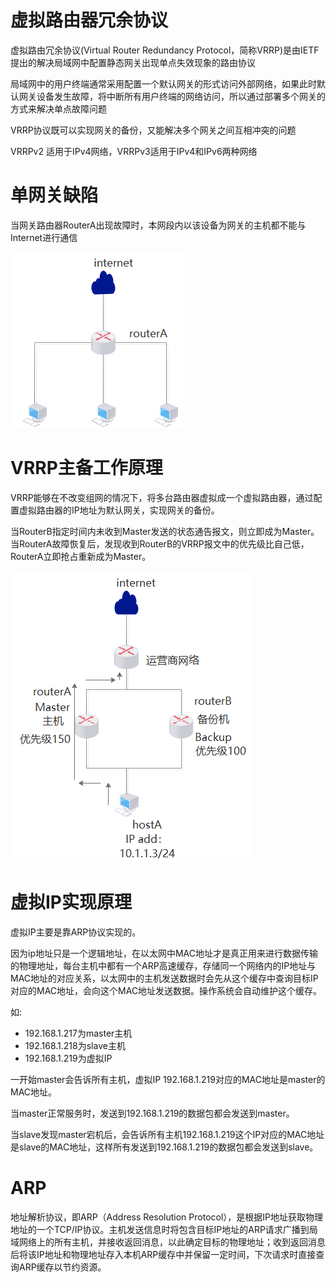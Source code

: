 # 虚拟路由器冗余协议

虚拟路由冗余协议(Virtual Router Redundancy Protocol，简称VRRP)是由IETF提出的解决局域网中配置静态网关出现单点失效现象的路由协议

局域网中的用户终端通常采用配置一个默认网关的形式访问外部网络，如果此时默认网关设备发生故障，将中断所有用户终端的网络访问，所以通过部署多个网关的方式来解决单点故障问题

VRRP协议既可以实现网关的备份，又能解决多个网关之间互相冲突的问题

VRRPv2 适用于IPv4网络，VRRPv3适用于IPv4和IPv6两种网络

# 单网关缺陷

当网关路由器RouterA出现故障时，本网段内以该设备为网关的主机都不能与 Internet进行通信

![](img/2.png)

# VRRP主备工作原理

VRRP能够在不改变组网的情况下，将多台路由器虚拟成一个虚拟路由器，通过配置虚拟路由器的IP地址为默认网关，实现网关的备份。

当RouterB指定时间内未收到Master发送的状态通告报文，则立即成为Master。当RouterA故障恢复后，发现收到RouterB的VRRP报文中的优先级比自己低，RouterA立即抢占重新成为Master。

![](img/3.png)

# 虚拟IP实现原理

虚拟IP主要是靠ARP协议实现的。

因为ip地址只是一个逻辑地址，在以太网中MAC地址才是真正用来进行数据传输的物理地址，每台主机中都有一个ARP高速缓存，存储同一个网络内的IP地址与MAC地址的对应关系，以太网中的主机发送数据时会先从这个缓存中查询目标IP对应的MAC地址，会向这个MAC地址发送数据。操作系统会自动维护这个缓存。

如: 

- 192.168.1.217为master主机
- 192.168.1.218为slave主机
- 192.168.1.219为虚拟IP

一开始master会告诉所有主机，虚拟IP 192.168.1.219对应的MAC地址是master的MAC地址。

当master正常服务时，发送到192.168.1.219的数据包都会发送到master。

当slave发现master宕机后，会告诉所有主机192.168.1.219这个IP对应的MAC地址是slave的MAC地址，这样所有发送到192.168.1.219的数据包都会发送到slave。

# ARP

地址解析协议，即ARP（Address Resolution Protocol），是根据IP地址获取物理地址的一个TCP/IP协议。主机发送信息时将包含目标IP地址的ARP请求广播到局域网络上的所有主机，并接收返回消息，以此确定目标的物理地址；收到返回消息后将该IP地址和物理地址存入本机ARP缓存中并保留一定时间，下次请求时直接查询ARP缓存以节约资源。
